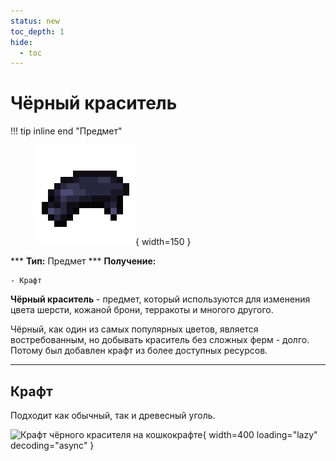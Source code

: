 ```yaml
---
status: new
toc_depth: 1
hide:
  - toc
---
```


# Чёрный краситель

!!! tip inline end "Предмет"
    <figure markdown="span">
        ![Чёрный краситель](../../assets/items/items/black_dye.png){ width=150 }
    </figure>
    ***
    **Тип:** Предмет
    ***
    **Получение:**
    
    - Крафт

**Чёрный краситель** - предмет, который используются для изменения цвета шерсти, кожаной брони, терракоты и многого другого.

Чёрный, как один из самых популярных цветов, является востребованным, но добывать краситель без сложных ферм - долго. Потому был добавлен крафт из более доступных ресурсов.

***

## Крафт

Подходит как обычный, так и древесный уголь.

![Крафт чёрного красителя на кошкокрафте](../../../assets/crafts/black_dye_craft.gif){ width=400 loading="lazy" decoding="async" }